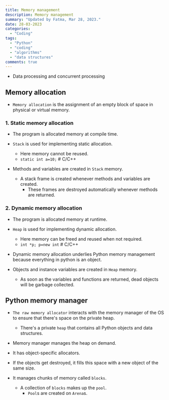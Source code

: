 ```yaml
---
title: Memory management
description: Memory management
summary: "Updated by Fatma, Mar 28, 2023."
date: 28-03-2023
categories:
  - "Coding"
tags:
  - "Python"
  - "coding"
  - "algorithms"
  - "data structures"
comments: true
---
```

- Data processing and concurrent processing

## Memory allocation

- `Memory allocation` is the assignment of an empty block of space in physical or virtual memory.

### 1. Static memory allocation

- The program is allocated memory at compile time.
- `Stack` is used for implementing static allocation.
  - Here memory cannot be reused.
  - `static int a=10;` # C/C++

- Methods and variables are created in `Stack` memory.
  - A stack frame is created whenever methods and variables are created.
    - These frames are destroyed automatically whenever methods are returned.

### 2. Dynamic memory allocation

- The program is allocated memory at runtime.
- `Heap` is used for implementing dynamic allocation.
  - Here memory can be freed and reused when not required.
  - `int *p; p=new int` # C/C++
- Dynamic memory allocation underlies Python memory management because everything in python is an object.

- Objects and instance variables are created in `Heap` memory.
  - As soon as the variables and functions are returned, dead objects will be garbage collected.

## Python memory manager

- `The raw memory allocator` interacts with the memory manager of the OS to ensure that there's space on the private heap.
  - There's a private `heap` that contains all Python objects and data structures.

- Memory manager manages the heap on demand.
- It has object-specific allocators.
- If the objects get destroyed, it fills this space with a new object of the same size.
- It manages chunks of memory called `blocks`.
  - A collection of `blocks` makes up the `pool`.
    - `Pool`s are created on `Arena`s.
